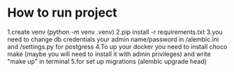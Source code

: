 # How to run project
1.create venv (python -m venv .venv)
2.pip install -r requirements.txt
3.you need to change db credentials your admin name/password in /alembic.ini and /settings.py for postgress
4.To up your docker you need to install choco make (maybe you will need to install it with admin privileges) and write "make up" in terminal
5.for set up migrations (alembic upgrade head) 
